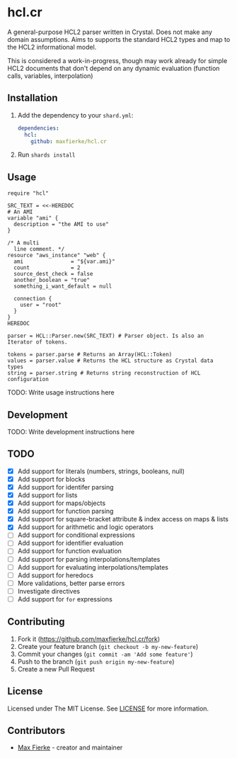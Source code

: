 # hcl.cr

A general-purpose HCL2 parser written in Crystal. Does not make any domain assumptions.
Aims to supports the standard HCL2 types and map to the HCL2 informational model.

This is considered a work-in-progress, though may work already for simple HCL2
documents that don't depend on any dynamic evaluation (function calls, variables, interpolation)

## Installation

1. Add the dependency to your `shard.yml`:

   ```yaml
   dependencies:
     hcl:
       github: maxfierke/hcl.cr
   ```

2. Run `shards install`

## Usage

```crystal
require "hcl"

SRC_TEXT = <<-HEREDOC
# An AMI
variable "ami" {
  description = "the AMI to use"
}

/* A multi
  line comment. */
resource "aws_instance" "web" {
  ami               = "${var.ami}"
  count             = 2
  source_dest_check = false
  another_boolean = "true"
  something_i_want_default = null

  connection {
    user = "root"
  }
}
HEREDOC

parser = HCL::Parser.new(SRC_TEXT) # Parser object. Is also an Iterator of tokens.

tokens = parser.parse # Returns an Array(HCL::Token)
values = parser.value # Returns the HCL structure as Crystal data types
string = parser.string # Returns string reconstruction of HCL configuration
```

TODO: Write usage instructions here

## Development

TODO: Write development instructions here

## TODO

- [X] Add support for literals (numbers, strings, booleans, null)
- [X] Add support for blocks
- [X] Add support for identifer parsing
- [X] Add support for lists
- [X] Add support for maps/objects
- [X] Add support for function parsing
- [X] Add support for square-bracket attribute & index access on maps & lists
- [X] Add support for arithmetic and logic operators
- [ ] Add support for conditional expressions
- [ ] Add support for identifier evaluation
- [ ] Add support for function evaluation
- [ ] Add support for parsing interpolations/templates
- [ ] Add support for evaluating interpolations/templates
- [ ] Add support for heredocs
- [ ] More validations, better parse errors
- [ ] Investigate directives
- [ ] Add support for `for` expressions

## Contributing

1. Fork it (<https://github.com/maxfierke/hcl.cr/fork>)
2. Create your feature branch (`git checkout -b my-new-feature`)
3. Commit your changes (`git commit -am 'Add some feature'`)
4. Push to the branch (`git push origin my-new-feature`)
5. Create a new Pull Request

## License

Licensed under The MIT License. See [LICENSE](LICENSE) for more information.

## Contributors

- [Max Fierke](https://github.com/maxfierke) - creator and maintainer

